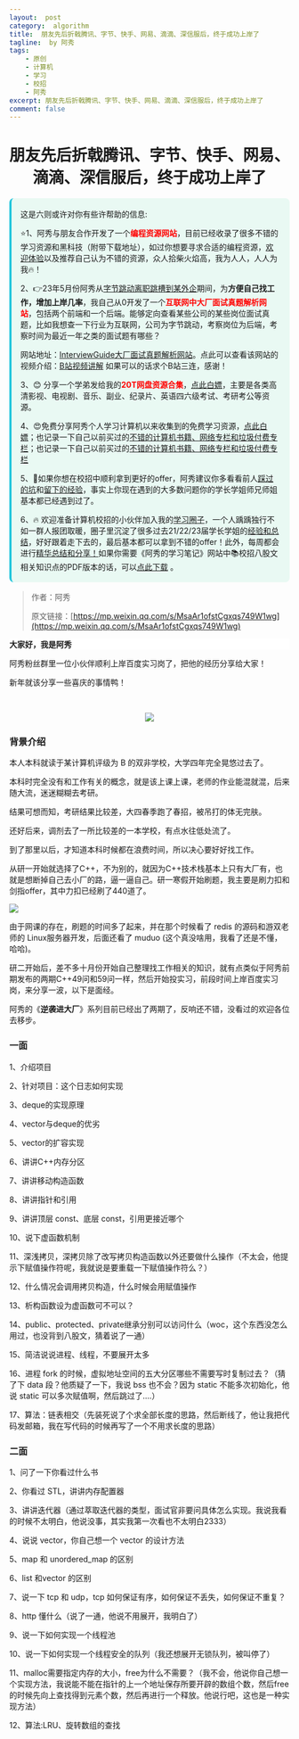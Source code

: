 ```yaml
---
layout:  post
category:  algorithm
title:  朋友先后折戟腾讯、字节、快手、网易、滴滴、深信服后，终于成功上岸了
tagline:  by 阿秀
tags:
    - 原创
    - 计算机
    - 学习
    - 校招
    - 阿秀
excerpt: 朋友先后折戟腾讯、字节、快手、网易、滴滴、深信服后，终于成功上岸了
comment: false
---
```


<h1 align="center">
  朋友先后折戟腾讯、字节、快手、网易、滴滴、深信服后，终于成功上岸了
</h1>
<div style="border-color: #24C6DC;
            background-color: #e9f9f3;         
            margin: 1rem 0;
        padding: .25rem 1rem;
        border-left-width: .3rem;
        border-left-style: solid;
        border-radius: .5rem;
        color: inherit;">
  <p>这是六则或许对你有些许帮助的信息:</p>
<p>⭐️1、阿秀与朋友合作开发了一个<span style="font-weight:bold;color:red">编程资源网站</span>，目前已经收录了很多不错的学习资源和黑科技（附带下载地址），如过你想要寻求合适的编程资源，<a href="https://tools.interviewguide.cn/home" style="text-decoration: underline" target="_blank">欢迎体验</a>以及推荐自己认为不错的资源，众人拾柴火焰高，我为人人，人人为我🔥！</p>  <p>2、👉23年5月份阿秀从<a style="text-decoration: underline" href="https://mp.weixin.qq.com/s?__biz=Mzk0ODU4MzEzMw==&mid=2247512170&idx=1&sn=c4a04a383d2dfdece676b75f17224e78" target="_blank">字节跳动离职跳槽到某外企</a>期间，为<span style="font-weight:bold">方便自己找工作，增加上岸几率</span>，我自己从0开发了一个<span style="font-weight:bold;color:red">互联网中大厂面试真题解析网站</span>，包括两个前端和一个后端。能够定向查看某些公司的某些岗位面试真题，比如我想查一下行业为互联网，公司为字节跳动，考察岗位为后端，考察时间为最近一年之类的面试题有哪些？
<div align="center">
</div>网站地址：<a style="text-decoration: underline" href="https://top.interviewguide.cn/" target="_blank">InterviewGuide大厂面试真题解析网站</a>。点此可以查看该网站的视频介绍：<a style="text-decoration: underline" href="https://www.bilibili.com/video/BV1f94y1C7BL" target="_blank">B站视频讲解</a>   如果可以的话求个B站三连，感谢！
  </p>3、😊
    分享一个学弟发给我的<span style="font-weight:bold;color:red">20T网盘资源合集</span>，<a style="text-decoration: underline" href="https://docs.qq.com/sheet/DY3VPVklVaFFMcUZ4?tab=9h5afr" target="_blank">点此白嫖</a>，主要是各类高清影视、电视剧、音乐、副业、纪录片、英语四六级考试、考研考公等资源。
  </p>
  <p>4、😍免费分享阿秀个人学习计算机以来收集到的免费学习资源，<a style="text-decoration: underline" href="/notes/07-resources/01-free/01-introduce.html" target="_blank">点此白嫖</a>；也记录一下自己以前买过的<a style="text-decoration: underline" href="/notes/07-resources/02-precious.html" target="_blank">不错的计算机书籍、网络专栏和垃圾付费专栏</a>；也记录一下自己以前买过的<a style="text-decoration: underline" href="/notes/07-resources/02-precious.html" target="_blank">不错的计算机书籍、网络专栏和垃圾付费专栏</a>
  </p>
  <p>5、🚀如果你想在校招中顺利拿到更好的offer，阿秀建议你多看看前人<a style="text-decoration: underline" href="https://www.yuque.com/tuobaaxiu/httmmc/npg1k81zeq4wfpyz" target="_blank">踩过的坑</a>和<a style="text-decoration: underline"  target="_blank" href="https://www.yuque.com/tuobaaxiu/httmmc/gge9ppd0mbu2d3dp">留下的经验</a>，事实上你现在遇到的大多数问题你的学长学姐师兄师姐基本都已经遇到过了。
  </p>
  <p>6、🔥 欢迎准备计算机校招的小伙伴加入我的<a  style="text-decoration: underline" href="https://www.yuque.com/tuobaaxiu/httmmc/xg0otqvc17wfx4u9" target="_blank">学习圈子</a>，一个人踽踽独行不如一群人报团取暖，圈子里沉淀了很多过去21/22/23届学长学姐的<a  style="text-decoration: underline" href="https://www.yuque.com/tuobaaxiu/httmmc/gge9ppd0mbu2d3dp" target="_blank">经验和总结</a>，好好跟着走下去的，最后基本都可以拿到不错的offer！此外，每周都会进行<a  style="text-decoration: underline" href="https://www.yuque.com/tuobaaxiu/httmmc/npg1k81zeq4wfpyz" target="_blank">精华总结和分享！</a>如果你需要《阿秀的学习笔记》网站中📚︎校招八股文相关知识点的PDF版本的话，可以<a style="text-decoration: underline" href="https://www.yuque.com/tuobaaxiu/httmmc/qs0yn66apvkzw0ps" target="_blank">点此下载</a> 。</p>   </div>





> 作者：阿秀
>
> 原文链接：[https://mp.weixin.qq.com/s/MsaAr1ofstCgxqs749W1wg](https://mp.weixin.qq.com/s/MsaAr1ofstCgxqs749W1wg)



<div>
    <p style="background-color: #FFFFFF;font-weight: bold;"  >大家好，我是阿秀</p>
</div>

阿秀粉丝群里一位小伙伴顺利上岸百度实习岗了，把他的经历分享给大家！

新年就该分享一些喜庆的事情鸭！

​    

<div align=center>
 <img src="http://oss.interviewguide.cn/img/202205150042938.png" style="right;zoom: 100%;" >                                                                                </div>





### 背景介绍

本人本科就读于某计算机评级为 B 的双非学校，大学四年完全晃悠过去了。

本科时完全没有和工作有关的概念，就是该上课上课，老师的作业能混就混，后来随大流，迷迷糊糊去考研。

结果可想而知，考研结果比较差，大四春季跑了春招，被吊打的体无完肤。

还好后来，调剂去了一所比较差的一本学校，有点水往低处流了。

到了那里以后，才知道本科时候都在浪费时间，所以决心要好好找工作。

从研一开始就选择了C++，不为别的，就因为C++技术栈基本上只有大厂有，也就是想断掉自己去小厂的路，逼一逼自己。研一寒假开始刷题，我主要是刷力扣和剑指offer，其中力扣已经刷了440道了。

<img src="http://oss.interviewguide.cn/img/202205150043146.png" style="right;zoom: 100%;" />                                                                                   





由于网课的存在，刷题的时间多了起来，并在那个时候看了 redis 的源码和游双老师的 Linux服务器开发，后面还看了 muduo (这个真没啥用，我看了还是不懂，哈哈)。

研二开始后，差不多十月份开始自己整理找工作相关的知识，就有点类似于阿秀前期发布的两期C++49问和59问一样，然后开始投实习，前段时间上岸百度实习岗，来分享一波，以下是面经。

阿秀的《**逆袭进大厂**》系列目前已经出了两期了，反响还不错，没看过的欢迎各位去移步。

### 一面

1、介绍项目

2、针对项目：这个日志如何实现  

3、deque的实现原理  

4、vector与deque的优劣  

5、vector的扩容实现  

6、讲讲C++内存分区   

7、讲讲移动构造函数  

8、讲讲指针和引用  

9、讲讲顶层 const、底层 const，引用更接近哪个  

10、说下虚函数机制  

11、深浅拷贝，深拷贝除了改写拷贝构造函数以外还要做什么操作（不太会，他提示下赋值操作符呢，我就说是要重载一下赋值操作符么？）  

12、什么情况会调用拷贝构造，什么时候会用赋值操作  

13、析构函数设为虚函数可不可以？  

14、public、protected、private继承分别可以访问什么（woc，这个东西没怎么用过，也没背到八股文，猜着说了一通）  

15、简洁说说进程、线程，不要展开太多  

16、进程 fork 的时候，虚拟地址空间的五大分区哪些不需要写时复制过去？（猜了下 data 段？他质疑了一下，我说 bss 也不会？因为 static 不能多次初始化，他说 static 可以多次赋值啊，然后跳过了....）  

17、算法：链表相交（先装死说了个求全部长度的思路，然后断线了，他让我把代码发邮箱，我在写代码的时候再写了一个不用求长度的思路）

### 二面

1、问了一下你看过什么书

2、你看过 STL，讲讲内存配置器  

3、讲讲迭代器（通过萃取迭代器的类型，面试官非要问具体怎么实现。我说我看的时候不太明白，他说没事，其实我第一次看也不太明白2333）  

4、说说 vector，你自己想一个 vector 的设计方法  

5、map 和 unordered_map 的区别  

6、list 和vector 的区别  

7、说一下 tcp 和 udp，tcp 如何保证有序，如何保证不丢失，如何保证不重复？  

8、http 懂什么（说了一通，他说不用展开，我明白了）  

9、说一下如何实现一个线程池  

10、说一下如何实现一个线程安全的队列（我还想展开无锁队列，被叫停了）  

11、malloc需要指定内存的大小，free为什么不需要？（我不会，他说你自己想一个实现方法，我说能不能在指针的上一个地址保存所要开辟的数组个数，然后free的时候先向上查找得到元素个数，然后再进行一个释放。他说行吧，这也是一种实现方法）  

12、算法:LRU、旋转数组的查找

